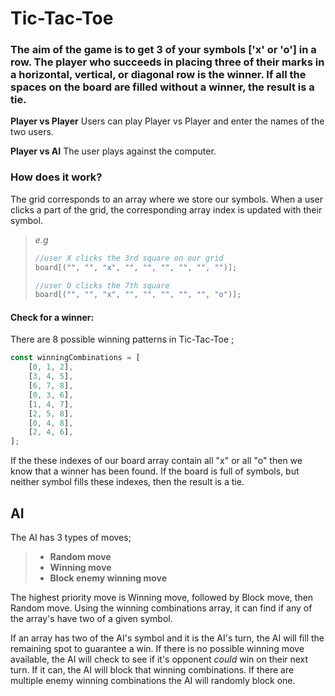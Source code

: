# Tic-Tac-Toe

### The aim of the game is to get 3 of your symbols ['x' or 'o'] in a row. The player who succeeds in placing three of their marks in a horizontal, vertical, or diagonal row is the winner. If all the spaces on the board are filled without a winner, the result is a tie.

**Player vs Player**
Users can play Player vs Player and enter the names of the two users.

**Player vs AI**
The user plays against the computer.

### How does it work?

The grid corresponds to an array where we store our symbols. When a user clicks a part of the grid, the corresponding array index is updated with their symbol.

> _e.g_
>
> ```js
> //user X clicks the 3rd square on our grid
> board[("", "", "x", "", "", "", "", "", "")];
>
> //user O clicks the 7th square
> board[("", "", "x", "", "", "", "", "", "o")];
> ```

#### Check for a winner:

There are 8 possible winning patterns in Tic-Tac-Toe ;

```js
const winningCombinations = [
	[0, 1, 2],
	[3, 4, 5],
	[6, 7, 8],
	[0, 3, 6],
	[1, 4, 7],
	[2, 5, 8],
	[0, 4, 8],
	[2, 4, 6],
];
```

If the these indexes of our board array contain all "x" or all "o" then we know that a winner has been found.
If the board is full of symbols, but neither symbol fills these indexes, then the result is a tie.

## AI

The AI has 3 types of moves;

> - **Random move**
> - **Winning move**
> - **Block enemy winning move**

The highest priority move is Winning move, followed by Block move, then Random move.
Using the winning combinations array, it can find if any of the array's have two of a given symbol.

If an array has two of the AI's symbol and it is the AI's turn, the AI will fill the remaining spot to guarantee a win.
If there is no possible winning move available, the AI will check to see if it's opponent _could_ win on their next turn. If it can, the AI will block that winning combinations. If there are multiple enemy winning combinations the AI will randomly block one.
